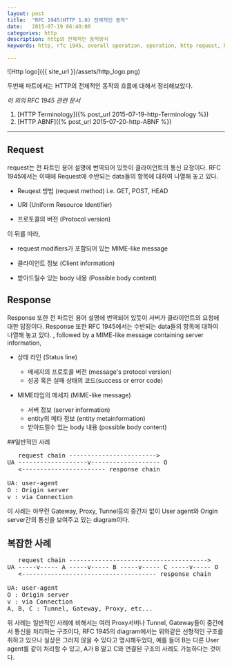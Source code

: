 ```yaml
---
layout: post
title:  "RFC 1945(HTTP 1.0) 전체적인 동작"
date:   2015-07-19 06:40:00
categories: http
description: http의 전체적인 동작방식
keywords: http, rfc 1945, overall operation, operation, http request, http response

---
```


![Http logo]({{ site_url }}/assets/http_logo.png)

두번째 파트에서는 HTTP의 전체적인 동작의 흐름에 대해서 정리해보았다.

*이 외의 RFC 1945 관련 문서*

1. [HTTP Terminology]({% post_url 2015-07-19-http-Terminology %})
1. [HTTP ABNF]({% post_url 2015-07-20-http-ABNF %})

---


## Request
request는 전 파트인 용어 설명에 번역되어 있듯이 클라이언트의 통신 요청이다. RFC 1945에서는 이때에 Request에 수반되는 data들의 항목에 대하여 나열해 놓고 있다.

* Reuqest 방법 (request method) i.e. GET, POST, HEAD

* URI (Uniform Resource Identifier)

* 프로토콜의 버전 (Protocol version)

이 뒤를 따라, 

* request modifiers가 포함되어 있는 MIME-like message

* 클라이언트 정보 (Client information)

* 받아드릴수 있는 body 내용 (Possible body content)

## Response

Response 또한 전 파트인 용어 설명에 번역되어 있듯이 서버가 클라이언트의 요청에 대한 답장이다. Response 또한 RFC 1945에서는 수반되는 data들의 항목에 대하여 나열해 놓고 있다.
, followed by a MIME-like message containing server information, 

* 상태 라인 (Status line)
    * 메세지의 프로토콜 버전 (message's protocol version)
    * 성공 혹은 실패  상태의 코드(success or error code)

* MIME타입의 메세지 (MIME-like message)
    * 서버 정보 (server information)
    * entity의 메타 정보 (entity metainformation)
    * 받아드릴수 있는 body 내용 (possible body content)
    
##일반적인 사례

<pre>
   request chain ------------------------&gt;
UA -------------------v------------------- O
   &lt;----------------------- response chain

UA: user-agent
O : Origin server
v : via Connection
</pre>

이 사례는 아무런 Gateway, Proxy, Tunnel등의 중간자 없이 User agent와 Origin server간의 통신을 보여주고 있는 diagram이다.

## 복잡한 사례

<pre>
   request chain --------------------------------------&gt;
UA -----v----- A -----v----- B -----v----- C -----v----- O
   &lt;------------------------------------- response chain

UA: user-agent
O : Origin server
v : via Connection
A, B, C : Tunnel, Gateway, Proxy, etc...
</pre>

위 사례는 일반적인 사례에 비해서는 여러 Proxy서버나 Tunnel, Gateway들이 중간에서 통신을 처리하는 구조이다, RFC 1945의 diagram에서는 위와같은 선형적인 구조를 취하고 있으나 실상은 그러지 않을 수 있다고 명시해두었다, 예를 들어 B는 다른 User agent를 같이 처리할 수 있고, A가 B 말고 C와 연결된 구조의 사례도 가능하다는 것이다.

